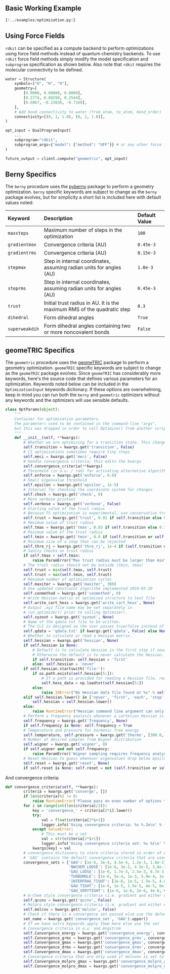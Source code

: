 ## Basic Working Example

```python
{!../examples/optimization.py!}
```

## Using Force Fields

`rdkit` can be specified as a compute backend to perform optimizations using force field methods instead of quantum chemistry backends. To use `rdkit` force field methods simply modify the model specification and `subprogram` specification as shown below. Also note that `rdkit` requires the molecular connectivity to be defined.

```python
water = Structure(
    symbols=["O", "H", "H"],
    geometry=[
        [0.0000, 0.00000, 0.0000],
        [0.2774, 0.89290, 0.2544],
        [0.6067, -0.23830, -0.7169],
    ],
    # Add bond connectivity to water (from_atom, to_atom, bond_order)
    connectivity=[(0, 1, 1.0), (0, 2, 1.0)],
)

opt_input = DualProgramInput(
    ...
    subprogram="rdkit",
    subprogram_args={"model": {"method": "UFF"}} # or any other force field
)

future_output = client.compute("geometric", opt_input)

```

## Berny Specifics

The `berny` procedure uses the [pyberny](https://github.com/jhrmnn/pyberny) package to perform a geometry optimization. `berny` specific keywords are subject to change as the `berny` package evolves, but for simplicity a short list is included here with default values noted:

| Keyword        | Description                                                             | Default Value |
| :------------- | :---------------------------------------------------------------------- | :------------ |
| `maxsteps`     | Maximum number of steps in the optimization                             | `100`         |
| `gradientmax`  | Convergence criteria (AU)                                               | `0.45e-3`     |
| `gradientrms`  | Convergence criteria (AU)                                               | `0.15e-3`     |
| `stepmax`      | Step in internal coordinates, assuming radian units for angles (AU)     | `1.8e-3`      |
| `steprms`      | Step in internal coordinates, assuming radian units for angles (AU)     | `0.45e-3`     |
| `trust`        | Initial trust radius in AU. It is the maximum RMS of the quadratic step | `0.3`         |
| `dihedral`     | Form dihedral angles                                                    | `True`        |
| `superweakdih` | Form dihedral angles containing two or more noncovalent bonds           | `False`       |

## geomeTRIC Specifics

The `geometric` procedure uses the [geomeTRIC](https://github.com/leeping/geomeTRIC) package to perform a geometry optimization. `geomeTRIC` specific keywords are subject to change as the `geomeTRIC` package evolves. Since `geomeTRIC` has considerably more keywords, here's the source code that defines various parameters for an optimization. Keywords noted below can be included in the `OptimizationInput` keywords dictionary. If these options are overwhelming, keep in mind you can run both the `berny` and `geometric` optimizers without any keywords and the optimizers will use sensible defaults.

```python
class OptParams(object):
    """
    Container for optimization parameters.
    The parameters used to be contained in the command-line "args",
    but this was dropped in order to call Optimize() from another script.
    """
    def __init__(self, **kwargs):
        # Whether we are optimizing for a transition state. This changes a number of default parameters.
        self.transition = kwargs.get('transition', False)
        # CI optimizations sometimes require tiny steps
        self.meci = kwargs.get('meci', False)
        # Handle convergence criteria; this edits the kwargs
        self.convergence_criteria(**kwargs)
        # Threshold (in a.u. / rad) for activating alternative algorithm that enforces precise constraint satisfaction
        self.enforce = kwargs.get('enforce', 0.0)
        # Small eigenvalue threshold
        self.epsilon = kwargs.get('epsilon', 1e-5)
        # Interval for checking the coordinate system for changes
        self.check = kwargs.get('check', 0)
        # More verbose printout
        self.verbose = kwargs.get('verbose', False)
        # Starting value of the trust radius
        # Because TS optimization is experimental, use conservative trust radii
        self.trust = kwargs.get('trust', 0.01 if self.transition else 0.1)
        # Maximum value of trust radius
        self.tmax = kwargs.get('tmax', 0.03 if self.transition else 0.3)
        # Minimum value of the trust radius
        self.tmin = kwargs.get('tmin', 0.0 if (self.transition or self.meci) else min(1.2e-3, self.Convergence_drms))
        # Minimum size of a step that can be rejected
        self.thre_rj = kwargs.get('thre_rj', 1e-4 if (self.transition or self.meci) else 1e-2)
        # Sanity checks on trust radius
        if self.tmax < self.tmin:
            raise ParamError("Max trust radius must be larger than min")
        # The trust radius should not be outside (tmin, tmax)
        self.trust = min(self.tmax, self.trust)
        self.trust = max(self.tmin, self.trust)
        # Maximum number of optimization cycles
        self.maxiter = kwargs.get('maxiter', 300)
        # Use updated constraint algorithm implemented 2019-03-20
        self.conmethod = kwargs.get('conmethod', 0)
        # Write Hessian matrix at optimized structure to text file
        self.write_cart_hess = kwargs.get('write_cart_hess', None)
        # Output .xyz file name may be set separately in
        # run_optimizer() prior to calling Optimize().
        self.xyzout = kwargs.get('xyzout', None)
        # Name of the qdata.txt file to be written.
        # The CLI is designed so the user passes true/false instead of the file name.
        self.qdata = 'qdata.txt' if kwargs.get('qdata', False) else None
        # Whether to calculate or read a Hessian matrix.
        self.hessian = kwargs.get('hessian', None)
        if self.hessian is None:
            # Default is to calculate Hessian in the first step if searching for a transition state.
            # Otherwise the default is to never calculate the Hessian.
            if self.transition: self.hessian = 'first'
            else: self.hessian = 'never'
        if self.hessian.startswith('file:'):
            if os.path.exists(self.hessian[5:]):
                # If a path is provided for reading a Hessian file, read it now.
                self.hess_data = np.loadtxt(self.hessian[5:])
            else:
                raise IOError("No Hessian data file found at %s" % self.hessian)
        elif self.hessian.lower() in ['never', 'first', 'each', 'stop', 'last', 'first+last']:
            self.hessian = self.hessian.lower()
        else:
            raise RuntimeError("Hessian command line argument can only be never, first, last, first+last, each, stop, or file:<path>")
        # Perform a frequency analysis whenever a cartesian Hessian is computed
        self.frequency = kwargs.get('frequency', None)
        if self.frequency is None: self.frequency = True
        # Temperature and pressure for harmonic free energy
        self.temperature, self.pressure = kwargs.get('thermo', [300.0, 1.0])
        # Number of desired samples from Wigner distribution
        self.wigner = kwargs.get('wigner', 0)
        if self.wigner and not self.frequency:
            raise ParamError('Wigner sampling requires frequency analysis')
        # Reset Hessian to guess whenever eigenvalues drop below epsilon
        self.reset = kwargs.get('reset', None)
        if self.reset is None: self.reset = not (self.transition or self.meci or self.hessian == 'each')
```

And convergence criteria:

```python
def convergence_criteria(self, **kwargs):
        criteria = kwargs.get('converge', [])
        if len(criteria)%2 != 0:
            raise RuntimeError('Please pass an even number of options to --converge')
        for i in range(int(len(criteria)/2)):
            key = 'convergence_' + criteria[2*i].lower()
            try:
                val = float(criteria[2*i+1])
                logger.info('Using convergence criteria: %s %.2e\n' % (key, val))
            except ValueError:
                # This must be a set
                val = str(criteria[2*i+1])
                logger.info('Using convergence criteria set: %s %s\n' % (key, val))
            kwargs[key] = val
        # convergence dictionary to store criteria stored in order of energy, grms, gmax, drms, dmax
        # 'GAU' contains the default convergence criteria that are used when nothing is passed.
        convergence_sets = {'GAU': [1e-6, 3e-4, 4.5e-4, 1.2e-3, 1.8e-3],
                            'NWCHEM_LOOSE': [1e-6, 3e-3, 4.5e-3, 3.6e-3, 5.4e-3],
                            'GAU_LOOSE': [1e-6, 1.7e-3, 2.5e-3, 6.7e-3, 1e-2],
                            'TURBOMOLE': [1e-6, 5e-4, 1e-3, 5.0e-4, 1e-3],
                            'INTERFRAG_TIGHT': [1e-6, 1e-5, 1.5e-5, 4.0e-4, 6.0e-4],
                            'GAU_TIGHT': [1e-6, 1e-5, 1.5e-5, 4e-5, 6e-5],
                            'GAU_VERYTIGHT': [1e-6, 1e-6, 2e-6, 4e-6, 6e-6]}
        # Q-Chem style convergence criteria (i.e. gradient and either energy or displacement)
        self.qccnv = kwargs.get('qccnv', False)
        # Molpro style convergence criteria (i.e. gradient and either energy or displacement, with different defaults)
        self.molcnv = kwargs.get('molcnv', False)
        # Check if there is a convergence set passed else use the default
        set_name = kwargs.get('convergence_set', 'GAU').upper()
        # If we have extra keywords apply them here else use the set
        # Convergence criteria in a.u. and Angstrom
        self.Convergence_energy = kwargs.get('convergence_energy', convergence_sets[set_name][0])
        self.Convergence_grms = kwargs.get('convergence_grms', convergence_sets[set_name][1])
        self.Convergence_gmax = kwargs.get('convergence_gmax', convergence_sets[set_name][2])
        self.Convergence_drms = kwargs.get('convergence_drms', convergence_sets[set_name][3])
        self.Convergence_dmax = kwargs.get('convergence_dmax', convergence_sets[set_name][4])
        # Convergence criteria that are only used if molconv is set to True
        self.Convergence_molpro_gmax = kwargs.get('convergence_molpro_gmax', 3e-4)
        self.Convergence_molpro_dmax = kwargs.get('convergence_molpro_dmax', 1.2e-3)
```
